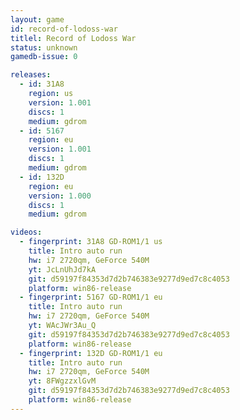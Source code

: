 ```yaml
---
layout: game
id: record-of-lodoss-war
titlel: Record of Lodoss War
status: unknown
gamedb-issue: 0

releases:
  - id: 31A8
    region: us
    version: 1.001
    discs: 1
    medium: gdrom
  - id: 5167
    region: eu
    version: 1.001
    discs: 1
    medium: gdrom
  - id: 132D
    region: eu
    version: 1.000
    discs: 1
    medium: gdrom

videos:
  - fingerprint: 31A8 GD-ROM1/1 us
    title: Intro auto run
    hw: i7 2720qm, GeForce 540M
    yt: JcLnUhJd7kA
    git: d59197f84353d7d2b746383e9277d9ed7c8c4053
    platform: win86-release
  - fingerprint: 5167 GD-ROM1/1 eu
    title: Intro auto run
    hw: i7 2720qm, GeForce 540M
    yt: WAcJWr3Au_Q
    git: d59197f84353d7d2b746383e9277d9ed7c8c4053
    platform: win86-release
  - fingerprint: 132D GD-ROM1/1 eu
    title: Intro auto run
    hw: i7 2720qm, GeForce 540M
    yt: 8FWgzzxlGvM
    git: d59197f84353d7d2b746383e9277d9ed7c8c4053
    platform: win86-release
---
```

